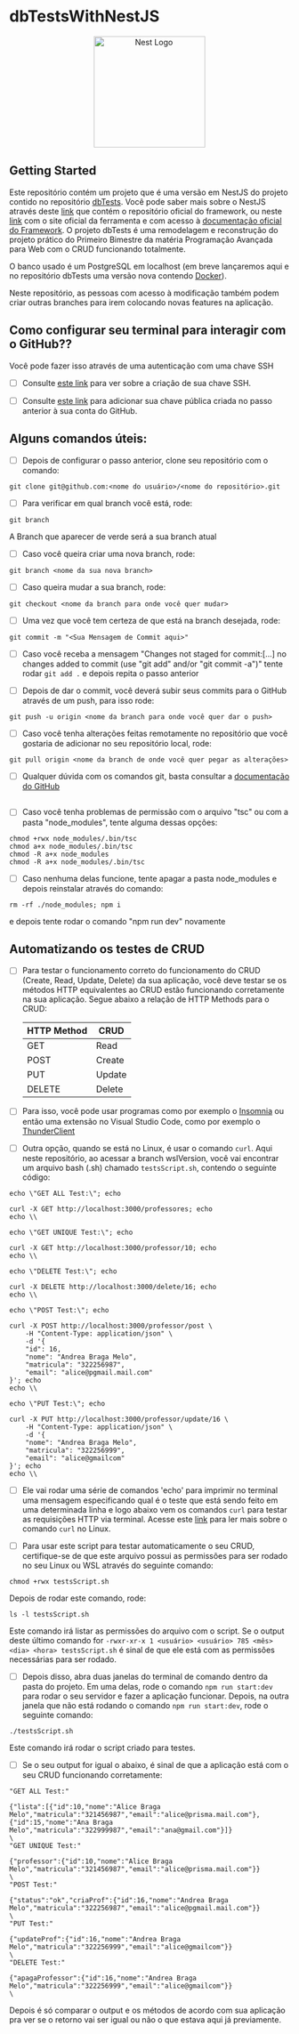 # dbTestsWithNestJS

<p align="center">
  <a href="http://nestjs.com/" target="blank"><img src="https://nestjs.com/img/logo-small.svg" width="200" alt="Nest Logo" /></a>
</p>

[circleci-image]: https://img.shields.io/circleci/build/github/nestjs/nest/master?token=abc123def456
[circleci-url]: https://circleci.com/gh/nestjs/nest

  
  <!--[![Backers on Open Collective](https://opencollective.com/nest/backers/badge.svg)](https://opencollective.com/nest#backer)
  [![Sponsors on Open Collective](https://opencollective.com/nest/sponsors/badge.svg)](https://opencollective.com/nest#sponsor)-->

## Getting Started

Este repositório contém um projeto que é uma versão em NestJS do projeto contido no repositório [dbTests](https://github.com/Andreprado20/dbTests). Você pode saber mais sobre o NestJS através deste [link](https://github.com/nestjs/nest) que contém o repositório oficial do framework, ou neste [link](https://nestjs.com/) com o site oficial da ferramenta e com acesso à [documentação oficial do Framework](https://docs.nestjs.com/). O projeto dbTests é uma remodelagem e reconstrução do projeto prático do Primeiro Bimestre da matéria Programação Avançada para Web com o CRUD funcionando totalmente. 

O banco usado é um PostgreSQL em localhost (em breve lançaremos aqui e no repositório dbTests uma versão nova contendo [Docker](https://www.docker.com/)).

Neste repositório, as pessoas com acesso à modificação também podem criar outras branches para irem colocando novas features na aplicação.

## Como configurar seu terminal para interagir com o GitHub??

Você pode fazer isso através de uma autenticação com uma chave SSH

- [ ] Consulte [este link](https://docs.github.com/pt/authentication/connecting-to-github-with-ssh/generating-a-new-ssh-key-and-adding-it-to-the-ssh-agent) para ver sobre a criação de sua chave SSH.


- [ ] Consulte [este link](https://docs.github.com/pt/authentication/connecting-to-github-with-ssh/adding-a-new-ssh-key-to-your-github-account) para adicionar sua chave pública criada no passo anterior à sua conta do GitHub.

## Alguns comandos úteis:

- [ ] Depois de configurar o passo anterior, clone seu repositório com o comando:
``` 
git clone git@github.com:<nome do usuário>/<nome do repositório>.git
```


- [ ] Para verificar em qual branch você está, rode:
``` 
git branch
``` 
A Branch que aparecer de verde será a sua branch atual


- [ ] Caso você queira criar uma nova branch, rode:
``` 
git branch <nome da sua nova branch>
```


- [ ] Caso queira mudar a sua branch, rode:
``` 
git checkout <nome da branch para onde você quer mudar>
```


- [ ] Uma vez que você tem certeza de que está na branch desejada, rode:
``` 
git commit -m "<Sua Mensagem de Commit aqui>"
```


- [ ] Caso você receba a mensagem "Changes not staged for commit:[...] no changes added to commit (use "git add" and/or "git commit -a")" tente rodar ```git add .``` e depois repita o passo anterior


- [ ] Depois de dar o commit, você deverá subir seus commits para o GitHub através de um push, para isso rode:
``` 
git push -u origin <nome da branch para onde você quer dar o push>
```


- [ ] Caso você tenha alterações feitas remotamente no repositório que você gostaria de adicionar no seu repositório local, rode:
``` 
git pull origin <nome da branch de onde você quer pegar as alterações>
```
- [ ] Qualquer dúvida com os comandos git, basta consultar a [documentação do GitHub](https://docs.github.com/pt)

##

- [ ] Caso você tenha problemas de permissão com o arquivo "tsc" ou com a pasta "node_modules", tente alguma dessas opções:
``` 
chmod +rwx node_modules/.bin/tsc
chmod a+x node_modules/.bin/tsc
chmod -R a+x node_modules
chmod -R a+x node_modules/.bin/tsc
```
- [ ] Caso nenhuma delas funcione, tente apagar a pasta node_modules e depois reinstalar através do comando:
``` 
rm -rf ./node_modules; npm i 
```
e depois tente rodar o comando "npm run dev" novamente

## Automatizando os testes de CRUD

- [ ] Para testar o funcionamento correto do funcionamento do CRUD (Create, Read, Update, Delete) da sua aplicação, você deve testar se os métodos HTTP equivalentes ao CRUD estão funcionando corretamente na sua aplicação. Segue abaixo a relação de HTTP Methods para o CRUD:

    | HTTP Method |  CRUD  |
    |-------------|--------|
    |     GET     |  Read  |
    |     POST    | Create |
    |     PUT     | Update |
    |    DELETE   | Delete |

- [ ] Para isso, você pode usar programas como por exemplo o [Insomnia](https://insomnia.rest/) ou então uma extensão no Visual Studio Code, como por exemplo o [ThunderClient](https://www.thunderclient.com/)

- [ ] Outra opção, quando se está no Linux, é usar o comando ```curl```. Aqui neste repositório, ao acessar a branch wslVersion, você vai encontrar um arquivo bash (.sh) chamado ```testsScript.sh```, contendo o seguinte código:

``` 
echo \"GET ALL Test:\"; echo

curl -X GET http://localhost:3000/professores; echo
echo \\

echo \"GET UNIQUE Test:\"; echo

curl -X GET http://localhost:3000/professor/10; echo
echo \\

echo \"DELETE Test:\"; echo

curl -X DELETE http://localhost:3000/delete/16; echo
echo \\

echo \"POST Test:\"; echo

curl -X POST http://localhost:3000/professor/post \
    -H "Content-Type: application/json" \
    -d '{
    "id": 16,
    "nome": "Andrea Braga Melo",
    "matricula": "322256987",
    "email": "alice@pgmail.mail.com"
}'; echo
echo \\

echo \"PUT Test:\"; echo

curl -X PUT http://localhost:3000/professor/update/16 \
    -H "Content-Type: application/json" \
    -d '{
    "nome": "Andrea Braga Melo",
    "matricula": "322256999",
    "email": "alice@gmailcom"
}'; echo
echo \\
```

- [ ] Ele vai rodar uma série de comandos 'echo' para imprimir no terminal uma mensagem especificando qual é o teste que está sendo feito em uma determinada linha e logo abaixo vem os comandos ```curl``` para testar as requisições HTTP via terminal. Acesse este [link](https://www.hostinger.com.br/tutoriais/comando-curl-linux) para ler mais sobre o comando ```curl``` no Linux.

- [ ] Para usar este script para testar automaticamente o seu CRUD, certifique-se de que este arquivo possui as permissões para ser rodado no seu Linux ou WSL através do seguinte comando:
``` 
chmod +rwx testsScript.sh
```
Depois de rodar este comando, rode: 
```
ls -l testsScript.sh
```
Este comando irá listar as permissões do arquivo com o script. Se o output deste último comando for ```-rwxr-xr-x 1 <usuário> <usuário> 785 <mês> <dia> <hora> testsScript.sh``` é sinal de que ele está com as permissões necessárias para ser rodado.

- [ ] Depois disso, abra duas janelas do terminal de comando dentro da pasta do projeto. Em uma delas, rode o comando ```npm run start:dev``` para rodar o seu servidor e fazer a aplicação funcionar. Depois, na outra janela que não está rodando o comando ```npm run start:dev```, rode o seguinte comando:
```
./testsScript.sh
```
Este comando irá rodar o script criado para testes.

- [ ] Se o seu output for igual o abaixo, é sinal de que a aplicação está com o seu CRUD funcionando corretamente:

```
"GET ALL Test:"

{"lista":[{"id":10,"nome":"Alice Braga Melo","matricula":"321456987","email":"alice@prisma.mail.com"},{"id":15,"nome":"Ana Braga Melo","matricula":"322999987","email":"ana@gmail.com"}]}
\
"GET UNIQUE Test:"

{"professor":{"id":10,"nome":"Alice Braga Melo","matricula":"321456987","email":"alice@prisma.mail.com"}}
\
"POST Test:"

{"status":"ok","criaProf":{"id":16,"nome":"Andrea Braga Melo","matricula":"322256987","email":"alice@pgmail.mail.com"}}
\
"PUT Test:"

{"updateProf":{"id":16,"nome":"Andrea Braga Melo","matricula":"322256999","email":"alice@gmailcom"}}
\
"DELETE Test:"

{"apagaProfessor":{"id":16,"nome":"Andrea Braga Melo","matricula":"322256999","email":"alice@gmailcom"}}
\
```

Depois é só comparar o output e os métodos de acordo com sua aplicação pra ver se o retorno vai ser igual ou não o que estava aqui já previamente.
